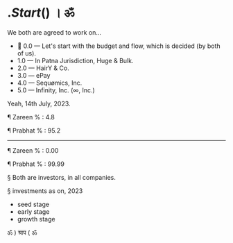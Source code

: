 # $.Start ($) । ॐ
We both are agreed to work on...

 - 💯 0.0 — Let's start with the budget and flow, which is decided (by both of us).
 - 1.0 — In Patna Jurisdiction, Huge & Bulk.
 - 2.0 — HairY & Co.
 - 3.0 — ePay
 - 4.0 — Sequømics, Inc.
 - 5.0 — Infinity, Inc. (∞, Inc.) 

Yeah, 14th July, 2023.

¶ Zareen % : 4.8

¶ Prabhat % : 95.2

-------------------
¶ Zareen % : 0.00

¶ Prabhat % : 99.99

§ Both are investors, in all companies.

§ investments as on, 2023
- seed stage
- early stage
- growth stage

ॐ ) श्राप ( ॐ
